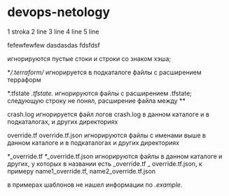 # devops-netology

1 stroka
2 line
3 line
4 line
5 line

fefewfewfew
dasdasdas
fdsfdsf

игнорируются пустые стоки и строки со знаком хэша;

**/.terraform/*
игнорируется в подкаталоге файлы с расширением терраформ

*.tfstate
*.tfstate.*
игнорируются файлы с расширением .tfstate; следующую строку не понял, расширение файла между **

crash.log игнорируется файл логов crash.log в данном каталоге и в подкаталогах, и других директориях

override.tf override.tf.json игнорируются файлы с именами выше в данном каталоге и в подкаталогах и других директориях

*_override.tf
*_override.tf.json игнорируются файлы в данном каталоге и других, у которых в названии есть _override.tf _
override.tf.json, к примеру name1_override.tf, name2_override.tf.json

в примерах шаблонов не нашел информации по *.example.*




